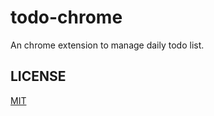 # todo-chrome

An chrome extension to manage daily todo list.


## LICENSE

[MIT](http://opensource.org/licenses/MIT)

